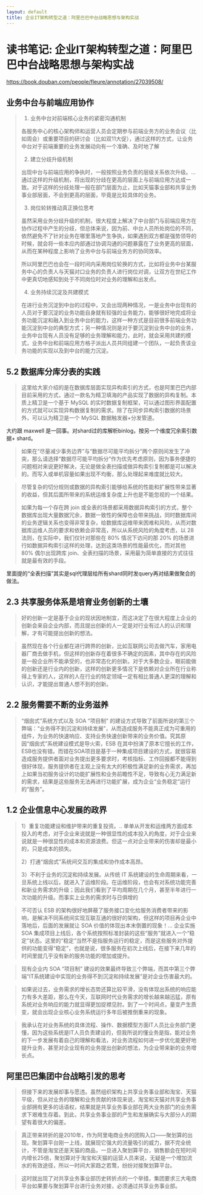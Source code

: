 ```yaml
---
layout: default
title: 企业IT架构转型之道：阿里巴巴中台战略思想与架构实战
---
```


# 读书笔记: 企业IT架构转型之道：阿里巴巴中台战略思想与架构实战

<https://book.douban.com/people/fleure/annotation/27039508/>
## 业务中台与前端应用协作

> 1. 业务中台对前端核心业务的紧密沟通机制
>
> 各服务中心的核心架构师和运营人员会定期参与前端业务方的业务会议（比如周会）或重要项目的研讨会（比如双11大促），通过这样的方式，让业务中台对于前端重要的业务发展动向有一个准确、及时地了解
>
> 2. 建立分歧升级机制
>
> 出现中台与前端应用的争执时，一般按照业务负责的层级关系依次升级。... 通过这样的升级机制，将出现的分歧在更高的层面上与前端应用方达成一致。对于这样的分歧处理一般在部门层面为止，比如天猫事业部和共享业务事业部层面，不会到更高的层面，毕竟是比较具体的业务。
>
> 3. 岗位轮转推动真正换位思考
>
> 虽然采用业务分歧升级的机制，很大程度上解决了中台部门与前端应用方在协作过程中产生的分歧，但总体来说，因为前、中台人员所处岗位的不同，依然避免不了针对业务在哪里落地产生争执，如果遇到双方都是强势领导的时候，就会将一些本应内部通过协调沟通的问题暴露在了业务更高的层面，从而在某种程度上影响了业务中台与前端业务方的协同效率。
>
> 所以阿里巴巴也会在一段时间内采用岗位轮换的方式，比如将业务中台某服务中心的负责人与天猫对口业务的负责人进行岗位对调，让双方在世纪工作中更真切地感知到处于不同岗位时对业务的理解和出发点。
>
> 4. 业务持续沉淀及共建模式
>
> 在进行业务沉淀到中台的过程中，又会出现两种情况，一是业务中台现有的人员对于要沉淀的业务功能自身就有较强的业务能力，能够很好地完成将业务功能沉淀和融入到业务中台的能力，这样一种方式是目前很多前端业务功能沉淀到中台的典型方式；另一种情况则是对于要沉淀到业务中台的业务，业务中台现有人员没有足够的业务理解和能力，此时，就会采用共建的模式，业务中台和前端应用方格子派出人员共同组建一个团队，一起负责该业务功能的实现以及到中台的能力沉淀。
>

## 5.2 数据库分库分表的实践

> 这里给大家介绍的是在数据库层面实现异构索引的方式，也是阿里巴巴内部目前采用的方式，通过一款名为精卫填海的产品实现了数据的异构复制。本质上精卫是一个基于 MySQL 的实时数据复制框架，可以通过图形界面配置的方式就可以实现异构数据复制的需求。除了在同步异构索引数据的场景外，可以认为精卫是一个 MySQL 数据触发器+分发管道。
>

大约跟 maxwell 是一回事。对shard过的库解析binlog，按另一个维度冗余索引数据+ shard。

> 如果在“尽量减少事务边界”与“数据尽可能平均拆分”两个原则间发生了冲突，那么请选择“数据尽可能平均拆分”作为优先考虑原则，因为事务便捷的问题相对来说更好解决，无论是做全表扫描或做异构索引复制都是可以解决的。而写入或单机容量如果出现不均衡，那么处理起来难度就比较大。
>



> 尽管复杂的切分规则或数据的异构索引能够给系统的性能和扩展性带来显著的收益，但其后面所带来的系统运维复杂度上升也是不能忽视的一个结果。
>
> 如果为每一个存在跨 join 或全表的场景都采用数据异构索引的方式，整个数据库出现大量数据冗余，数据一致性的保障也会带来挑战，同时数据库间的业务逻辑关系也变得非常复杂，给数据库运维带来困难和风险，从而对数据库运维人员的要求和依赖会非常高，所以从系统风险的角度考虑，以 28 法则，在实际中，我们仅针对那些在 80% 情况下访问的那 20% 的场景进行如数据异构索引这样的处理，达到这类场景的性能最优化，而对其他 80% 偶尔出现跨库 join、全表扫描的场景，采用最为简单直接的方式往往就是最有效的手段。
>

里面提的“全表扫描”其实是sql代理层给所有shard同时发query再对结果做聚合的做法。


## 2.3 共享服务体系是培育业务创新的土壤

> 好的创新一定是基于企业的现状因地制宜，而这决定了在很大程度上企业的创新会来自企业内部，而且提出创新的人一定是对行业有过人的认识和理解，才有可能提出创新的想法。
>



> 虽然现在各个行业都在进行跨界的创新，比如互联网公司去做汽车，家用电器厂商去做手机，但这样的创新存在着很多不确定的因素，其中存在的风险是一般企业所不能承受的，也非常态化的创新。对于大多数企业，眼前能做的创新还是行业内的创新，这样的创新更多情况下是依赖对企业所在行业称得上专家的人，这样的人在行业的特定领域一定有相比普通人更深的理解和认识，才能提出普通人想不到的创新。
>

## 2.2 服务需要不断的业务滋养

> “烟囱式”系统方式以及 SOA “项目制” 的建设方式导致了前面所说的第三个弊端：“业务得不到沉淀和持续发展”，从而造成服务不能真正成为可重用的组件，为业务的快速响应、支持业务快速创新带来的业务价值。究其原因“烟囱式”系统建设模式是导火索，ESB 在其中扮演了原本它擅长的工作，ESB也没有错。而错在SOA项目是基于一种集成项目建设的方式，就很容易造成服务提供者面对业务提出更多要求时，考核指标、工作回报都不能得到很好体现，服务提供者在主观上没有太大的积极性满足新的业务需求，再加上如果当初服务设计的功能扩展性和业务前瞻性不足，导致有心无力满足新的需求，结果是这些服务无法再进行功能扩展，成为企业“业务稳定”运行的“服务”。
>

## 1.2 企业信息中心发展的政界

> 1）重复功能建设和维护带来的重复投资。.. 单单从开发和运维两方面成本投入的考虑，对于企业来说就是一种很显性的成本投入的角度，对于企业来说就是一种很显性的成本和资源浪费。但这一点对企业带来的伤害却是最小的，只是成本的损失。
>
> 2）打通“烟囱式”系统间交互的集成和协作成本高昂。
>
> 3）不利于业务的沉淀和持续发展。从传统 IT 系统建设的生命周期来看，一旦系统上线以后，就进入了运维阶段。在运维阶段，也会有对系统功能完善和新业务需求的升级；因此我们看到了平均周期在几个月，甚至半年进行一次功能的升级。而事实上业务的需求时与日俱增的
>



> 不可否认 ESB 的架构很好地屏蔽了服务接口变化给服务消费者带来的影响，是解决不同系统间实现互联互通的很好的架构，但这样的项目再企业中落地后，后面的发展就让 SOA 价值的体现出本末倒置的现象！... 企业实施 SOA 集成项目上线后，各个系统按照标准封装的这些“服务”就进入一个“稳定”状态。这里的“稳定”当然不是指服务运行的稳定，而是这些服务对外提供的功能变得“稳定”，也就是说，很多服务在初次上线后，在接下来几年的时间里就几乎没有新的服务功能的增加或提升。
>



> 现有企业内 SOA “项目制” 建设的效果最终导致三个弊端，而其中第三个弊端“IT系统建设中实现的业务得不到沉淀和持续发展”是对企业伤害最大的。
>



> 如果说过去，业务需求的增长态势还算比较平滑，没有体现出系统的响应能力有多大差距，那么在今天，互联网时代业务需求的增长越来越迅猛，原有系统对业务响应的能力就显得更加捉襟见肘。到了一个时间点，量变产生质变，就会出现企业核心业务系统运行多年后被推倒重来的现象。
>



> 我承认在对业务系统的具体流程、操作、数据模型方面IT人员比业务部门更懂，因为这些系统是IT人员负责建设的，但我所说的懂业务是指，能对业务的下一步发展有着自己的理解和看法，对业务流程如何进一步优化能更好地提升业务，甚至对企业现有的业务提出创新的想法，为企业带来新的业务增长点。
>







## 阿里巴巴集团中台战略引发的思考

> 但接下来的发展却事与愿违。虽然组织架构上共享业务事业部和淘宝、天猫平级，但从对业务的理解和业务贡献的体现来说，淘宝和天猫对共享业务事业部拥有更多的话语权，结果就是共享业务事业部在两大业务部门的业务需求下艰难生存着。到此，共享业务事业部的产生和发展确实与大部分人的期望有着很大的偏差。
>



> 真正带来转折的是2010年，作为阿里电商业务的团购入口——聚划算的出现。聚划算平台刚一上线，就展现它强大的流量吸引的威力，据不完全统计，不管是淘宝还是天猫的商品，一旦进入聚划算平台，销售额会在短时间内增长25倍，聚划算对于淘宝和天猫的运营人员来说，无疑是一个增加流水的有效途径，所以一时间大家趋之若鹜，纷纷对接聚划算平台。
>



> 这时就出现了对共享业务事业部历史转折点的一个举措，集团要求三大电商平台如果要与聚划算平台进行业务对接，必须通过共享业务事业部。
>
